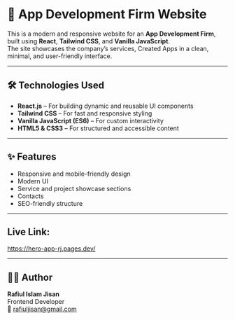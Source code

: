 # 🚀 App Development Firm Website

This is a modern and responsive website for an **App Development Firm**, built using **React**, **Tailwind CSS**, and **Vanilla JavaScript**.  
The site showcases the company’s services, Created Apps in a clean, minimal, and user-friendly interface.

---

## 🛠️ Technologies Used
- **React.js** – For building dynamic and reusable UI components  
- **Tailwind CSS** – For fast and responsive styling  
- **Vanilla JavaScript (ES6)** – For custom interactivity  
- **HTML5 & CSS3** – For structured and accessible content  

---

## ✨ Features
- Responsive and mobile-friendly design  
- Modern UI 
- Service and project showcase sections  
- Contacts 
- SEO-friendly structure  

---

## Live Link:
https://hero-app-rj.pages.dev/

---

## 🧑‍💻 Author

**Rafiul Islam Jisan**  
Frontend Developer   
📧 [rafiuljisan@gmail.com](mailto:rafiuljisan@gmail.com)  
